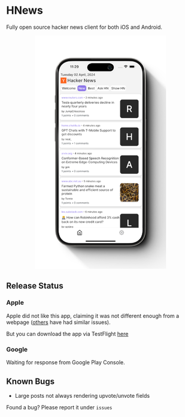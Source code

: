 # HNews

Fully open source hacker news client for both iOS and Android.

<p align="center">
<img src="readmeAssets/MainScreen.png" alt="drawing" width="350"/>
</p>

## Release Status

### Apple

Apple did not like this app, claiming it was not different enough from a webpage ([others](https://forums.developer.apple.com/forums/thread/95085) have had similar issues).

But you can download the app via TestFlight [here](https://testflight.apple.com/join/DjtQPqho)

### Google

Waiting for response from Google Play Console.

## Known Bugs

- Large posts not always rendering upvote/unvote fields

Found a bug? Please report it under `issues`

